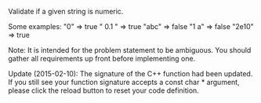 Validate if a given string is numeric.

Some examples:
&quot;0&quot; =&gt; true
&quot; 0.1 &quot; =&gt; true
&quot;abc&quot; =&gt; false
&quot;1 a&quot; =&gt; false
&quot;2e10&quot; =&gt; true

Note: It is intended for the problem statement to be ambiguous. You should gather all requirements up front before implementing one.

Update (2015-02-10):
The signature of the C++ function had been updated. If you still see your function signature accepts a const char * argument, please click the reload button to reset your code definition.
